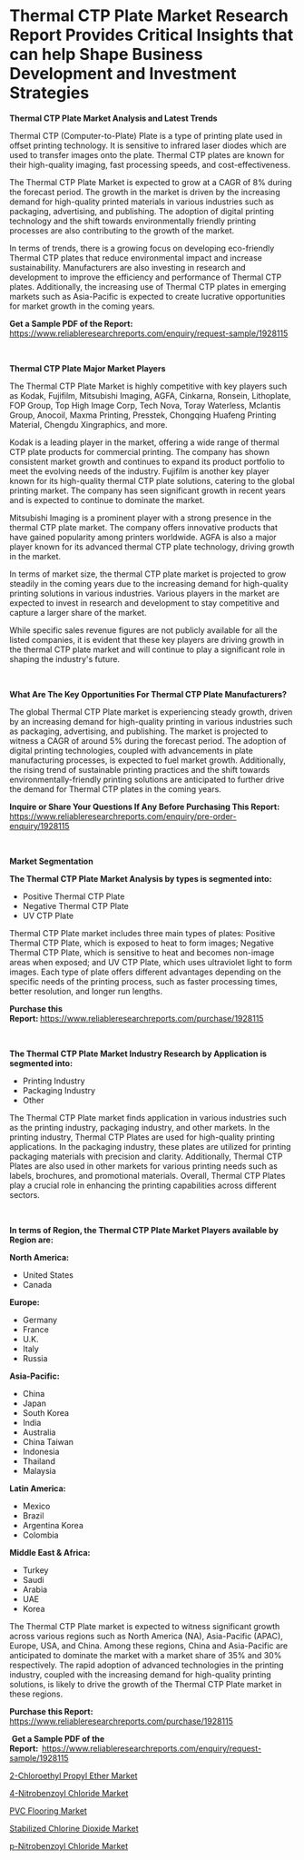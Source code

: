 <p><h1>Thermal CTP Plate Market Research Report Provides Critical Insights that can help Shape Business Development and Investment Strategies</h1></p><p><strong>Thermal CTP Plate Market Analysis and Latest Trends</strong></p>
<p><p>Thermal CTP (Computer-to-Plate) Plate is a type of printing plate used in offset printing technology. It is sensitive to infrared laser diodes which are used to transfer images onto the plate. Thermal CTP plates are known for their high-quality imaging, fast processing speeds, and cost-effectiveness.</p><p>The Thermal CTP Plate Market is expected to grow at a CAGR of 8% during the forecast period. The growth in the market is driven by the increasing demand for high-quality printed materials in various industries such as packaging, advertising, and publishing. The adoption of digital printing technology and the shift towards environmentally friendly printing processes are also contributing to the growth of the market.</p><p>In terms of trends, there is a growing focus on developing eco-friendly Thermal CTP plates that reduce environmental impact and increase sustainability. Manufacturers are also investing in research and development to improve the efficiency and performance of Thermal CTP plates. Additionally, the increasing use of Thermal CTP plates in emerging markets such as Asia-Pacific is expected to create lucrative opportunities for market growth in the coming years.</p></p>
<p><strong>Get a Sample PDF of the Report:&nbsp;</strong> <a href="https://www.reliableresearchreports.com/enquiry/request-sample/1928115">https://www.reliableresearchreports.com/enquiry/request-sample/1928115</a></p>
<p>&nbsp;</p>
<p><strong>Thermal CTP Plate Major Market Players</strong></p>
<p><p>The Thermal CTP Plate Market is highly competitive with key players such as Kodak, Fujifilm, Mitsubishi Imaging, AGFA, Cinkarna, Ronsein, Lithoplate, FOP Group, Top High Image Corp, Tech Nova, Toray Waterless, Mclantis Group, Anocoil, Maxma Printing, Presstek, Chongqing Huafeng Printing Material, Chengdu Xingraphics, and more. </p><p>Kodak is a leading player in the market, offering a wide range of thermal CTP plate products for commercial printing. The company has shown consistent market growth and continues to expand its product portfolio to meet the evolving needs of the industry. Fujifilm is another key player known for its high-quality thermal CTP plate solutions, catering to the global printing market. The company has seen significant growth in recent years and is expected to continue to dominate the market.</p><p>Mitsubishi Imaging is a prominent player with a strong presence in the thermal CTP plate market. The company offers innovative products that have gained popularity among printers worldwide. AGFA is also a major player known for its advanced thermal CTP plate technology, driving growth in the market.</p><p>In terms of market size, the thermal CTP plate market is projected to grow steadily in the coming years due to the increasing demand for high-quality printing solutions in various industries. Various players in the market are expected to invest in research and development to stay competitive and capture a larger share of the market.</p><p>While specific sales revenue figures are not publicly available for all the listed companies, it is evident that these key players are driving growth in the thermal CTP plate market and will continue to play a significant role in shaping the industry's future.</p></p>
<p>&nbsp;</p>
<p><strong>What Are The Key Opportunities For Thermal CTP Plate Manufacturers?</strong></p>
<p><p>The global Thermal CTP Plate market is experiencing steady growth, driven by an increasing demand for high-quality printing in various industries such as packaging, advertising, and publishing. The market is projected to witness a CAGR of around 5% during the forecast period. The adoption of digital printing technologies, coupled with advancements in plate manufacturing processes, is expected to fuel market growth. Additionally, the rising trend of sustainable printing practices and the shift towards environmentally-friendly printing solutions are anticipated to further drive the demand for Thermal CTP plates in the coming years.</p></p>
<p><strong>Inquire or Share Your Questions If Any Before Purchasing This Report:</strong> <a href="https://www.reliableresearchreports.com/enquiry/pre-order-enquiry/1928115">https://www.reliableresearchreports.com/enquiry/pre-order-enquiry/1928115</a></p>
<p>&nbsp;</p>
<p><strong>Market Segmentation</strong></p>
<p><strong>The Thermal CTP Plate Market Analysis by types is segmented into:</strong></p>
<p><ul><li>Positive Thermal CTP Plate</li><li>Negative Thermal CTP Plate</li><li>UV CTP Plate</li></ul></p>
<p><p>Thermal CTP Plate market includes three main types of plates: Positive Thermal CTP Plate, which is exposed to heat to form images; Negative Thermal CTP Plate, which is sensitive to heat and becomes non-image areas when exposed; and UV CTP Plate, which uses ultraviolet light to form images. Each type of plate offers different advantages depending on the specific needs of the printing process, such as faster processing times, better resolution, and longer run lengths.</p></p>
<p><strong>Purchase this Report:&nbsp;</strong><a href="https://www.reliableresearchreports.com/purchase/1928115">https://www.reliableresearchreports.com/purchase/1928115</a></p>
<p>&nbsp;</p>
<p><strong>The Thermal CTP Plate Market Industry Research by Application is segmented into:</strong></p>
<p><ul><li>Printing Industry</li><li>Packaging Industry</li><li>Other</li></ul></p>
<p><p>The Thermal CTP Plate market finds application in various industries such as the printing industry, packaging industry, and other markets. In the printing industry, Thermal CTP Plates are used for high-quality printing applications. In the packaging industry, these plates are utilized for printing packaging materials with precision and clarity. Additionally, Thermal CTP Plates are also used in other markets for various printing needs such as labels, brochures, and promotional materials. Overall, Thermal CTP Plates play a crucial role in enhancing the printing capabilities across different sectors.</p></p>
<p>&nbsp;</p>
<p><strong>In terms of Region, the Thermal CTP Plate Market Players available by Region are:</strong></p>
<p>
    <p> <strong> North America: </strong>
        <ul>
            <li>United States</li>
            <li>Canada</li>
        </ul>
        </p> 
    <p> <strong> Europe: </strong>
        <ul>
            <li>Germany</li>
            <li>France</li>
            <li>U.K.</li>
            <li>Italy</li>
            <li>Russia</li>
        </ul>
        </p> 
    <p> <strong> Asia-Pacific: </strong>
        <ul>
            <li>China</li>
            <li>Japan</li>
            <li>South Korea</li>
            <li>India</li>
            <li>Australia</li>
            <li>China Taiwan</li>
            <li>Indonesia</li>
            <li>Thailand</li>
            <li>Malaysia</li>
        </ul>
        </p> 
    <p> <strong> Latin America: </strong>
        <ul>
            <li>Mexico</li>
            <li>Brazil</li>
            <li>Argentina Korea</li>
            <li>Colombia</li>
        </ul>
        </p> 
    <p> <strong> Middle East & Africa: </strong>
        <ul>
            <li>Turkey</li>
            <li>Saudi</li>
            <li>Arabia</li>
            <li>UAE</li>
            <li>Korea</li>
        </ul>
    </p>
    </p>
<p><p>The Thermal CTP Plate market is expected to witness significant growth across various regions such as North America (NA), Asia-Pacific (APAC), Europe, USA, and China. Among these regions, China and Asia-Pacific are anticipated to dominate the market with a market share of 35% and 30% respectively. The rapid adoption of advanced technologies in the printing industry, coupled with the increasing demand for high-quality printing solutions, is likely to drive the growth of the Thermal CTP Plate market in these regions.</p></p>
<p><strong>Purchase this Report: </strong><a href="https://www.reliableresearchreports.com/purchase/1928115">https://www.reliableresearchreports.com/purchase/1928115</a></p>
<p>&nbsp;<strong>Get a Sample PDF of the Report:&nbsp;&nbsp;</strong><a href="https://www.reliableresearchreports.com/enquiry/request-sample/1928115">https://www.reliableresearchreports.com/enquiry/request-sample/1928115</a></p>
<p><strong></strong></p>
<p><p><a href="https://chivalrous-flock-a86.notion.site/2-Chloroethyl-Propyl-Ether-Market-Insights-Market-Players-and-Forecast-Till-2031-b1139487aca34750a932287faab5c240">2-Chloroethyl Propyl Ether Market</a></p><p><a href="https://angry-finch-aaf.notion.site/4-Nitrobenzoyl-Chloride-Market-Size-Evaluating-its-Market-Trends-Growth-and-Projections-2024-20-162d1e064c024ac5b39a964810138ac4">4-Nitrobenzoyl Chloride Market</a></p><p><a href="https://view.publitas.com/reportprime-1/pvc-flooring-market-size-growth-outlook-from-2024-to-2031-projecting-at-markets-trends-analysis-by-application-regional-outlook-and-revenue/">PVC Flooring Market</a></p><p><a href="https://view.publitas.com/reportprime-1/stabilized-chlorine-dioxide-market-size-share-trends-analysis-report-by-material-by-type-by-end-user-by-region-and-segment-forecasts-2024-2031/">Stabilized Chlorine Dioxide Market</a></p><p><a href="https://faithful-glue-af3.notion.site/p-Nitrobenzoyl-Chloride-Market-Growth-Market-Trends-COVID-19-Impact-and-Forecasts-for-period-from-929e7e0ba4e94904ad09048165cc94e8">p-Nitrobenzoyl Chloride Market</a></p></p>